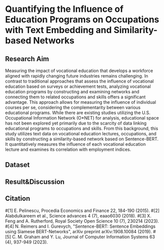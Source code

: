 # Quantifying the Influence of Education Programs on Occupations with Text Embedding and Similarity-based Networks

## Research Aim
Measuring the impact of vocational education that develops a workforce aligned with rapidly changing future industries remains challenging. In contrast to traditional approaches that assess the influence of vocational education based on surveys or achievement tests, analyzing vocational education programs by constructing and examining networks and connecting them to related occupations and skills offers a significant advantage. This approach allows for measuring the influence of individual courses per se, considering the complementarity between various educational programs. While there are existing studies utilizing the U.S. Occupational Information Network (O*NET) for analysis, educational space has not been explored yet primarily due to the scarcity of data linking educational programs to occupations and skills. From this background, this study utilizes text data on vocational education lectures, occupations, and skills by constructing a similarity-based network based on Sentence-BERT. It quantitatively measures the influence of each vocational education lecture and examines its correlation with employment indices.

## Dataset

## Result&Discussion

## Citation
#[1] E. Pelinescu, Procedia Economics and Finance 22, 184-190 (2015).
#[2] Alabdulkareem et al., Science advances 4 (7), eaao6030 (2018).
#[3] X. Feng and A. Rutherford, Royal Society Open Science 10 (7), 230214 (2023).
#[4] N. Reimers and I. Gurevych, "Sentence-BERT: Sentence Embeddings using Siamese BERT-Networks", arXiv preprint arXiv:1908.10084 (2019).
#[5] C. M. Graham and Y. Lu, Journal of Computer Information Systems 63 (4), 937-949 (2023).	
